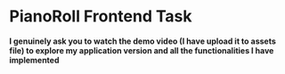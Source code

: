 # PianoRoll Frontend Task

**I genuinely ask you to watch the demo video (I have upload it to assets file) to explore my application version and all the functionalities I have implemented**





